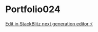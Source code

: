 # Portfolio024

[Edit in StackBlitz next generation editor ⚡️](https://stackblitz.com/~/github.com/d1breno/Portfolio024)